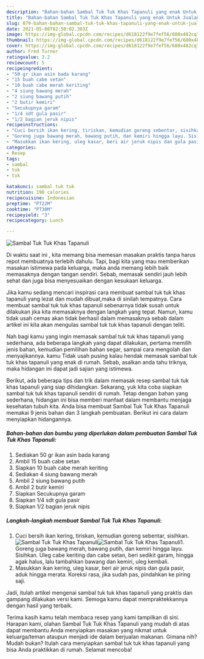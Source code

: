 ```yaml
---
description: "Bahan-bahan Sambal Tuk Tuk Khas Tapanuli yang enak Untuk Jualan"
title: "Bahan-bahan Sambal Tuk Tuk Khas Tapanuli yang enak Untuk Jualan"
slug: 879-bahan-bahan-sambal-tuk-tuk-khas-tapanuli-yang-enak-untuk-jualan
date: 2021-05-08T02:50:02.303Z
image: https://img-global.cpcdn.com/recipes/d618122f9e7fef56/680x482cq70/sambal-tuk-tuk-khas-tapanuli-foto-resep-utama.jpg
thumbnail: https://img-global.cpcdn.com/recipes/d618122f9e7fef56/680x482cq70/sambal-tuk-tuk-khas-tapanuli-foto-resep-utama.jpg
cover: https://img-global.cpcdn.com/recipes/d618122f9e7fef56/680x482cq70/sambal-tuk-tuk-khas-tapanuli-foto-resep-utama.jpg
author: Fred Turner
ratingvalue: 3.2
reviewcount: 5
recipeingredient:
- "50 gr ikan asin bada karang"
- "15 buah cabe setan"
- "10 buah cabe merah keriting"
- "4 siung bawang merah"
- "2 siung bawang putih"
- "2 butir kemiri"
- "Secukupnya garam"
- "1/4 sdt gula pasir"
- "1/2 bagian jeruk nipis"
recipeinstructions:
- "Cuci bersih ikan kering, tiriskan, kemudian goreng sebentar, sisihkan."
- "Goreng juga bawang merah, bawang putih, dan kemiri hingga layu. Sisihkan. Uleg cabe keriting dan cabe setan, beri sedikit garam, hingga agak halus, lalu tambahkan bawang dan kemiri, uleg kembali."
- "Masukkan ikan kering, uleg kasar, beri air jeruk nipis dan gula pasir, aduk hingga merata. Koreksi rasa, jika sudah pas, pindahkan ke piring saji."
categories:
- Resep
tags:
- sambal
- tuk
- tuk

katakunci: sambal tuk tuk 
nutrition: 190 calories
recipecuisine: Indonesian
preptime: "PT22M"
cooktime: "PT30M"
recipeyield: "3"
recipecategory: Lunch

---
```



![Sambal Tuk Tuk Khas Tapanuli](https://img-global.cpcdn.com/recipes/d618122f9e7fef56/680x482cq70/sambal-tuk-tuk-khas-tapanuli-foto-resep-utama.jpg)

Di waktu  saat ini , kita memang bisa memesan masakan praktis tanpa harus repot membuatnya terlebih dahulu. Tapi, bagi kita yang mau memberikan masakan istimewa pada keluarga, maka anda memang lebih baik memasaknya dengan tangan sendiri. Sebab, memasak sendiri jauh lebih sehat dan juga bisa menyesuaikan dengan kesukaan keluarga.

Jika kamu sedang mencari inspirasi cara membuat sambal tuk tuk khas tapanuli yang lezat dan mudah dibuat,maka di sinilah tempatnya. Cara membuat sambal tuk tuk khas tapanuli  sebenarnya tidak susah untuk dilakukan jika kita memasaknya dengan langkah yang tepat. Namun, kamu tidak usah cemas akan tidak berhasil dalam memasaknya 
sebab dalam artikel ini kita akan mengulas sambal tuk tuk khas tapanuli dengan teliti.  



Nah bagi kamu yang ingin memasak sambal tuk tuk khas tapanuli yang sederhana, ada beberapa langkah yang dapat dilakukan, pertama memilih jenis bahan, kemudian pemilihan bahan segar, sampai cara mengolah dan menyajikannya. kamu Tidak usah pusing kalau hendak memasak sambal tuk tuk khas tapanuli yang enak di rumah. Sebab, asalkan anda  tahu triknya, maka hidangan ini dapat jadi sajian yang istimewa.

Berikut, ada beberapa tips dan trik dalam memasak resep sambal tuk tuk khas tapanuli yang siap dihidangkan. Sekarang, yuk kita coba siapkan sambal tuk tuk khas tapanuli sendiri di rumah. Tetap dengan bahan yang sederhana, hidangan ini bisa memberi manfaat dalam membantu menjaga kesehatan tubuh kita. Anda bisa membuat Sambal Tuk Tuk Khas Tapanuli memakai 9 jenis bahan dan 3 langkah pembuatan. Berikut ini cara dalam menyiapkan hidangannya.

<!--inarticleads1-->

##### Bahan-bahan dan bumbu yang diperlukan dalam pembuatan Sambal Tuk Tuk Khas Tapanuli:

1. Sediakan 50 gr ikan asin bada karang
1. Ambil 15 buah cabe setan
1. Siapkan 10 buah cabe merah keriting
1. Sediakan 4 siung bawang merah
1. Ambil 2 siung bawang putih
1. Ambil 2 butir kemiri
1. Siapkan Secukupnya garam
1. Siapkan 1/4 sdt gula pasir
1. Siapkan 1/2 bagian jeruk nipis




<!--inarticleads2-->

##### Langkah-langkah membuat Sambal Tuk Tuk Khas Tapanuli:

1. Cuci bersih ikan kering, tiriskan, kemudian goreng sebentar, sisihkan.
<img src="https://img-global.cpcdn.com/steps/86f28c8c9934eadc/160x128cq70/sambal-tuk-tuk-khas-tapanuli-langkah-memasak-1-foto.jpg" alt="Sambal Tuk Tuk Khas Tapanuli"><img src="https://img-global.cpcdn.com/steps/f5c6978b4c117e60/160x128cq70/sambal-tuk-tuk-khas-tapanuli-langkah-memasak-1-foto.jpg" alt="Sambal Tuk Tuk Khas Tapanuli">1. Goreng juga bawang merah, bawang putih, dan kemiri hingga layu. Sisihkan. Uleg cabe keriting dan cabe setan, beri sedikit garam, hingga agak halus, lalu tambahkan bawang dan kemiri, uleg kembali.
1. Masukkan ikan kering, uleg kasar, beri air jeruk nipis dan gula pasir, aduk hingga merata. Koreksi rasa, jika sudah pas, pindahkan ke piring saji.




Jadi, itulah artikel mengenai  sambal tuk tuk khas tapanuli  yang praktis dan gampang dilakukan versi kami. Semoga kamu dapat mempraktekkannya dengan hasil yang terbaik. 

Terima kasih kamu telah membaca resep yang kami tampilkan di sini. Harapan kami, olahan  Sambal Tuk Tuk Khas Tapanuli yang mudah di atas dapat membantu Anda menyiapkan masakan yang nikmat untuk keluarga/teman ataupun menjadi ide dalam berjualan makanan. Gimana nih? Mudah bukan? Itulah cara menyiapkan sambal tuk tuk khas tapanuli yang bisa Anda praktikkan di rumah. Selamat mencoba!

